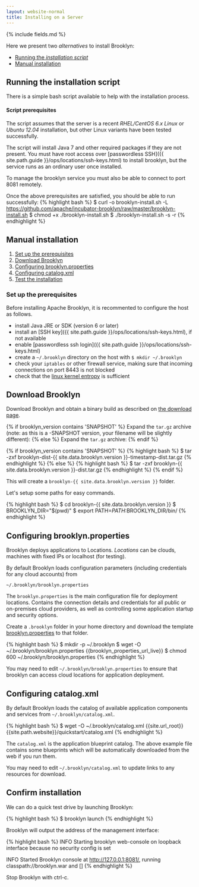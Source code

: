 ```yaml
---
layout: website-normal
title: Installing on a Server
---
```


{% include fields.md %}

Here we present two *alternatives* to install Brooklyn:

- [Running the *installation script*](#script)
- [Manual installation](#manual)

## <a id="script"></a> Running the installation script
There is a simple bash script available to help with the installation process. 

#### Script prerequisites
The script assumes that the server is a recent *RHEL/CentOS 6.x Linux* or *Ubuntu 12.04* installation, but other Linux variants have been tested successfully.

The script will install Java 7 and other required packages if they are not present. 
You must have root access over [passwordless SSH]({{ site.path.guide }}/ops/locations/ssh-keys.html) 
to install brooklyn, but the service runs as an ordinary user once installed. 

To manage the brooklyn service you must also be able to connect to port 8081 remotely.

Once the above prerequisites are satisfied, you should be able to run successfully:
{% highlight bash %}
$ curl -o brooklyn-install.sh -L https://github.com/apache/incubator-brooklyn/raw/master/brooklyn-install.sh
$ chmod +x ./brooklyn-install.sh
$ ./brooklyn-install.sh -s -r <your-server-ip>
{% endhighlight %}

## <a id="manual"></a> Manual installation

1. [Set up the prerequisites](#prerequisites)
1. [Download Brooklyn](#download)
1. [Configuring brooklyn.properties](#configuring-properties)
1. [Configuring catalog.xml](#configuring-catalog)
1. [Test the installation](#confirm)

### <a id="prerequisites"></a>Set up the prerequisites

Before installing Apache Brooklyn, it is recommented to configure the host as follows. 

* install Java JRE or SDK (version 6 or later)
* install an [SSH key]({{ site.path.guide }}/ops/locations/ssh-keys.html), if not available
* enable [passwordless ssh login]({{ site.path.guide }}/ops/locations/ssh-keys.html)
* create a `~/.brooklyn` directory on the host with `$ mkdir ~/.brooklyn`
* check your `iptables` or other firewall service, making sure that incoming connections on port 8443 is not blocked
* check that the [linux kernel entropy](increase-entropy.html) is sufficient


## <a id="download"></a>Download Brooklyn

Download Brooklyn and obtain a binary build as described on [the download page]({{site.path.website}}/download/).

{% if brooklyn_version contains 'SNAPSHOT' %}
Expand the `tar.gz` archive (note: as this is a -SNAPSHOT version, your filename will be slightly different):
{% else %}
Expand the `tar.gz` archive:
{% endif %}

{% if brooklyn_version contains 'SNAPSHOT' %}
{% highlight bash %}
$ tar -zxf brooklyn-dist-{{ site.data.brooklyn.version }}-timestamp-dist.tar.gz
{% endhighlight %}
{% else %}
{% highlight bash %}
$ tar -zxf brooklyn-{{ site.data.brooklyn.version }}-dist.tar.gz
{% endhighlight %}
{% endif %}

This will create a `brooklyn-{{ site.data.brooklyn.version }}` folder.

Let's setup some paths for easy commands.

{% highlight bash %}
$ cd brooklyn-{{ site.data.brooklyn.version }}
$ BROOKLYN_DIR="$(pwd)"
$ export PATH=$PATH:$BROOKLYN_DIR/bin/
{% endhighlight %}

## <a id="configuring-properties"></a>Configuring brooklyn.properties
Brooklyn deploys applications to Locations. *Locations* can be clouds, machines with fixed IPs or localhost (for testing).

By default Brooklyn loads configuration parameters (including credentials for any cloud accounts) from 

`~/.brooklyn/brooklyn.properties` 

The `brooklyn.properties` is the main configuration file for deployment locations. Contains the connection details and credentials for all public or on-premises cloud providers, as well as controlling some application startup and security options.

Create a `.brooklyn` folder in your home directory and download the template [brooklyn.properties]({{brooklyn_properties_url_path}}) to that folder.

{% highlight bash %}
$ mkdir -p ~/.brooklyn
$ wget -O ~/.brooklyn/brooklyn.properties {{brooklyn_properties_url_live}}
$ chmod 600 ~/.brooklyn/brooklyn.properties
{% endhighlight %}

You may need to edit `~/.brooklyn/brooklyn.properties` to ensure that brooklyn can access cloud locations for application deployment.

## <a id="configuring-catalog"></a>Configuring catalog.xml
By default Brooklyn loads the catalog of available application components and services from 
`~/.brooklyn/catalog.xml`. 

{% highlight bash %}
$ wget -O ~/.brooklyn/catalog.xml {{site.url_root}}{{site.path.website}}/quickstart/catalog.xml
{% endhighlight %}

The `catalog.xml` is the application blueprint catalog. The above example file contains some blueprints which will be automatically downloaded from the web if you run them.

You may need to edit `~/.brooklyn/catalog.xml` to update links to any resources for download.

## <a id="confirm"></a>Confirm installation
We can do a quick test drive by launching Brooklyn:

{% highlight bash %}
$ brooklyn launch
{% endhighlight %}

Brooklyn will output the address of the management interface:

{% highlight bash %}
INFO  Starting brooklyn web-console on loopback interface because no security config is set

INFO  Started Brooklyn console at http://127.0.0.1:8081/, running classpath://brooklyn.war and []
{% endhighlight %}

Stop Brooklyn with ctrl-c.
